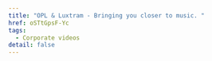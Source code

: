 ```yaml
---
title: "OPL & Luxtram - Bringing you closer to music. "
href: oSTtGpsF-Yc
tags:
  - Corporate videos
detail: false
---
```

